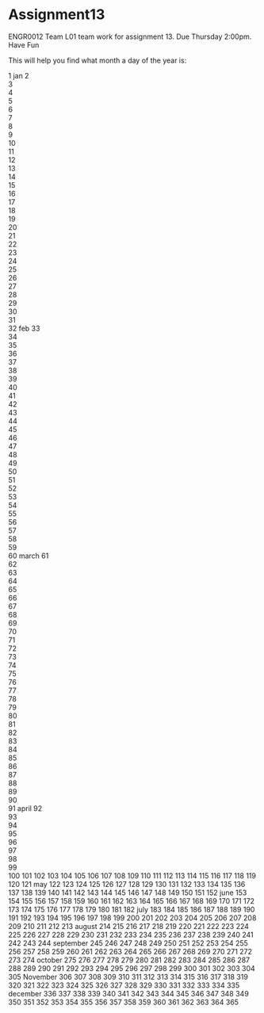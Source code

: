 # Assignment13
ENGR0012 Team L01 team work for assignment 13. Due Thursday 2:00pm.
Have Fun

This will help you find what month a day of the year is:

1	jan
2	
3	
4	
5	
6	
7	
8	
9	
10	
11	
12	
13	
14	
15	
16	
17	
18	
19	
20	
21	
22	
23	
24	
25	
26	
27	
28	
29	
30	
31	
32	feb
33	
34	
35	
36	
37	
38	
39	
40	
41	
42	
43	
44	
45	
46	
47	
48	
49	
50	
51	
52	
53	
54	
55	
56	
57	
58	
59	
60	march
61	
62	
63	
64	
65	
66	
67	
68	
69	
70	
71	
72	
73	
74	
75	
76	
77	
78	
79	
80	
81	
82	
83	
84	
85	
86	
87	
88	
89	
90	
91	april
92	
93	
94	
95	
96	
97	
98	
99	
100	
101	
102	
103	
104	
105	
106	
107	
108	
109	
110	
111	
112	
113	
114	
115	
116	
117	
118	
119	
120	
121	may
122	
123	
124	
125	
126	
127	
128	
129	
130	
131	
132	
133	
134	
135	
136	
137	
138	
139	
140	
141	
142	
143	
144	
145	
146	
147	
148	
149	
150	
151	
152	june
153	
154	
155	
156	
157	
158	
159	
160	
161	
162	
163	
164	
165	
166	
167	
168	
169	
170	
171	
172	
173	
174	
175	
176	
177	
178	
179	
180	
181	
182	july
183	
184	
185	
186	
187	
188	
189	
190	
191	
192	
193	
194	
195	
196	
197	
198	
199	
200	
201	
202	
203	
204	
205	
206	
207	
208	
209	
210	
211	
212	
213	august
214	
215	
216	
217	
218	
219	
220	
221	
222	
223	
224	
225	
226	
227	
228	
229	
230	
231	
232	
233	
234	
235	
236	
237	
238	
239	
240	
241	
242	
243	
244	september
245	
246	
247	
248	
249	
250	
251	
252	
253	
254	
255	
256	
257	
258	
259	
260	
261	
262	
263	
264	
265	
266	
267	
268	
269	
270	
271	
272	
273	
274	october
275	
276	
277	
278	
279	
280	
281	
282	
283	
284	
285	
286	
287	
288	
289	
290	
291	
292	
293	
294	
295	
296	
297	
298	
299	
300	
301	
302	
303	
304	
305	November
306	
307	
308	
309	
310	
311	
312	
313	
314	
315	
316	
317	
318	
319	
320	
321	
322	
323	
324	
325	
326	
327	
328	
329	
330	
331	
332	
333	
334	
335	december
336	
337	
338	
339	
340	
341	
342	
343	
344	
345	
346	
347	
348	
349	
350	
351	
352	
353	
354	
355	
356	
357	
358	
359	
360	
361	
362	
363	
364	
365	
